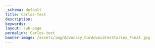 ```yaml
---
_schema: default
title: Carlos-Test
description:
keywords:
layout: sub-page
permalink: Carlos-test
banner-image: /assets/img/Advocacy_OurAdvocatesStories_Final.jpg
---
```

